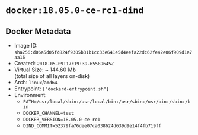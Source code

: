 # `docker:18.05.0-ce-rc1-dind`

## Docker Metadata

- Image ID: `sha256:d06a5d05fd824f9305b31b1cc33e641e5d4eefa22dc62fe42e06f909d1a7aa16`
- Created: `2018-05-09T17:19:39.65589645Z`
- Virtual Size: ~ 144.60 Mb  
  (total size of all layers on-disk)
- Arch: `linux`/`amd64`
- Entrypoint: `["dockerd-entrypoint.sh"]`
- Environment:
  - `PATH=/usr/local/sbin:/usr/local/bin:/usr/sbin:/usr/bin:/sbin:/bin`
  - `DOCKER_CHANNEL=test`
  - `DOCKER_VERSION=18.05.0-ce-rc1`
  - `DIND_COMMIT=52379fa76dee07ca038624d639d9e14f4fb719ff`
